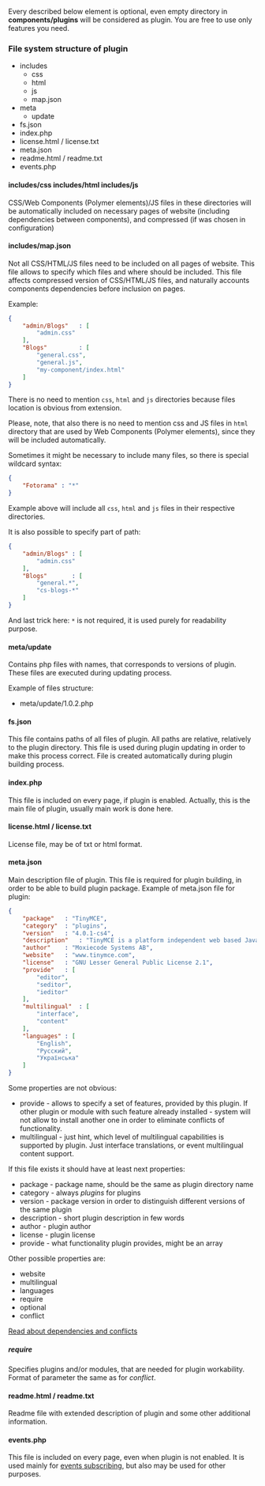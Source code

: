 Every described below element is optional, even empty directory in **components/plugins** will be considered as plugin. You are free to use only features you need.

### File system structure of plugin
* includes
	* css
	* html
	* js
	* map.json
* meta
	* update
* fs.json
* index.php
* license.html / license.txt
* meta.json
* readme.html / readme.txt
* events.php

#### includes/css includes/html includes/js
CSS/Web Components (Polymer elements)/JS files in these directories will be automatically included on necessary pages of website (including dependencies between components), and compressed (if was chosen in configuration)

#### includes/map.json
Not all CSS/HTML/JS files need to be included on all pages of website. This file allows to specify which files and where should be included.
This file affects compressed version of CSS/HTML/JS files, and naturally accounts components dependencies before inclusion on pages.

Example:
```json
{
	"admin/Blogs"	: [
		"admin.css"
	],
	"Blogs"			: [
		"general.css",
		"general.js",
		"my-component/index.html"
	]
}
```

There is no need to mention `css`, `html` and `js` directories because files location is obvious from extension.

Please, note, that also there is no need to mention css and JS files in `html` directory that are used by Web Components (Polymer elements), since they will be included automatically.

Sometimes it might be necessary to include many files, so there is special wildcard syntax:
```json
{
	"Fotorama" : "*"
}
```
Example above will include all `css`, `html` and `js` files in their respective directories.

It is also possible to specify part of path:
```json
{
	"admin/Blogs" : [
		"admin.css"
	],
	"Blogs"       : [
		"general.*",
		"cs-blogs-*"
	]
}
```

And last trick here: `*` is not required, it is used purely for readability purpose.

#### meta/update
Contains php files with names, that corresponds to versions of plugin. These files are executed during updating process.

Example of files structure:
* meta/update/1.0.2.php

#### fs.json
This file contains paths of all files of plugin. All paths are relative, relatively to the plugin directory. This file is used during plugin updating in order to make this process correct. File is created automatically during plugin building process.

#### index.php
This file is included on every page, if plugin is enabled. Actually, this is the main file of plugin, usually main work is done here.

#### license.html / license.txt
License file, may be of txt or html format.

#### meta.json
Main description file of plugin. This file is required for plugin building, in order to be able to build plugin package. Example of meta.json file for plugin:
```json
{
	"package"	: "TinyMCE",
	"category"	: "plugins",
	"version"	: "4.0.1-cs4",
	"description"	: "TinyMCE is a platform independent web based Javascript HTML WYSIWYG editor control.",
	"author"	: "Moxiecode Systems AB",
	"website"	: "www.tinymce.com",
	"license"	: "GNU Lesser General Public License 2.1",
	"provide"	: [
		"editor",
		"seditor",
		"ieditor"
	],
	"multilingual"	: [
		"interface",
		"content"
	],
	"languages"	: [
		"English",
		"Русский",
		"Українська"
	]
}
```
Some properties are not obvious:
* provide - allows to specify a set of features, provided by this plugin. If other plugin or module with such feature already installed - system will not allow to install another one in order to eliminate conflicts of functionality.
* multilingual - just hint, which level of multilingual capabilities is supported by plugin. Just interface translations, or event multilingual content support.

If this file exists it should have at least next properties:
* package - package name, should be the same as plugin directory name
* category - always *plugins* for plugins
* version - package version in order to distinguish different versions of the same plugin
* description - short plugin description in few words
* author - plugin author
* license - plugin license
* provide - what functionality plugin provides, might be an array

Other possible properties are:
* website
* multilingual
* languages
* require
* optional
* conflict

[Read about dependencies and conflicts](/docs/Components-dependencies-and-conflicts)

##### require
Specifies plugins and/or modules, that are needed for plugin workability. Format of parameter the same as for *conflict*.

#### readme.html / readme.txt
Readme file with extended description of plugin and some other additional information.

#### events.php
This file is included on every page, even when plugin is not enabled. It is used mainly for [events subscribing](/docs/Events#wiki-subscribing), but also may be used for other purposes.
